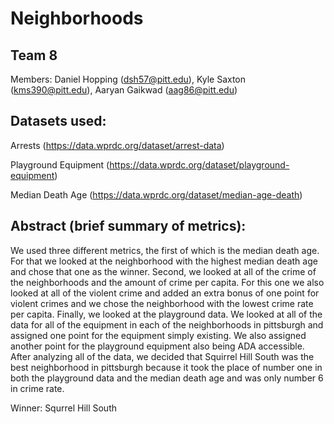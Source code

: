 # Neighborhoods

## Team 8

Members: Daniel Hopping (dsh57@pitt.edu), Kyle Saxton (kms390@pitt.edu), Aaryan Gaikwad (aag86@pitt.edu)

## Datasets used: 
Arrests (https://data.wprdc.org/dataset/arrest-data)

Playground Equipment (https://data.wprdc.org/dataset/playground-equipment)

Median Death Age (https://data.wprdc.org/dataset/median-age-death)

## Abstract (brief summary of metrics):

We used three different metrics, the first of which is the median death age. For that we looked at the neighborhood with the highest median death age and chose that one as the winner. Second, we looked at all of the crime of the neighborhoods and the amount of crime per capita. For this one we also looked at all of the violent crime and added an extra bonus of one point for violent crimes and we chose the neighborhood with the lowest crime rate per capita. Finally, we looked at the playground data. We looked at all of the data for all of the equipment in each of the neighborhoods in pittsburgh and assigned one point for the equipment simply existing. We also assigned another point for the playground equipment also being ADA accessible. After analyzing all of the data, we decided that Squirrel Hill South was the best neighborhood in pittsburgh because it took the place of number one in both the playground data and the median death age and was only number 6 in crime rate.

Winner: Squrrel Hill South
